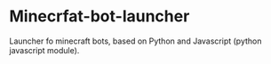 # Minecrfat-bot-launcher
Launcher fo minecraft bots, based on Python and Javascript (python javascript module).
